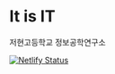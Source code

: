 # It is IT
저현고등학교 정보공학연구소

[![Netlify Status](https://api.netlify.com/api/v1/badges/76bfb1cc-0211-48d3-9f0d-d31b7764b074/deploy-status)](https://app.netlify.com/sites/jeohyeon-itisit/deploys)

